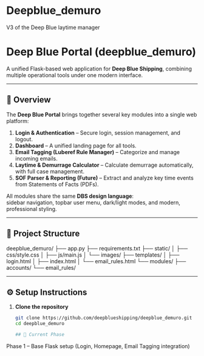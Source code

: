 # Deepblue_demuro
V3 of the Deep Blue laytime manager

# Deep Blue Portal (deepblue_demuro)

A unified Flask-based web application for **Deep Blue Shipping**, combining multiple operational tools under one modern interface.

---

## 🚀 Overview

The **Deep Blue Portal** brings together several key modules into a single web platform:

1. **Login & Authentication** – Secure login, session management, and logout.
2. **Dashboard** – A unified landing page for all tools.
3. **Email Tagging (Luberef Rule Manager)** – Categorize and manage incoming emails.
4. **Laytime & Demurrage Calculator** – Calculate demurrage automatically, with full case management.
5. **SOF Parser & Reporting (Future)** – Extract and analyze key time events from Statements of Facts (PDFs).

All modules share the same **DBS design language**:  
sidebar navigation, topbar user menu, dark/light modes, and modern, professional styling.

---

## 🧱 Project Structure
deepblue_demuro/
├── app.py
├── requirements.txt
├── static/
│   ├── css/style.css
│   ├── js/main.js
│   └── images/
├── templates/
│   ├── login.html
│   ├── index.html
│   └── email_rules.html
└── modules/
    ├── accounts/
    └── email_rules/

---

## ⚙️ Setup Instructions

1. **Clone the repository**
   ```bash
   git clone https://github.com/deepblueshipping/deepblue_demuro.git
   cd deepblue_demuro

   ## 🧩 Current Phase
Phase 1 – Base Flask setup (Login, Homepage, Email Tagging integration)